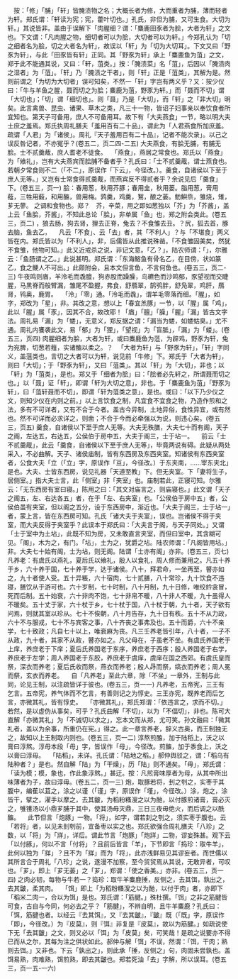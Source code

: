 <!-- { "loadSidebar": true } -->
　按：「修」「脯」「轩」皆腌渍物之名；大概长者为修，大而重者为脯，薄而轻者为轩。郑氏谓：「轩读为宪；宪，藿叶切也。」孔氏，非但为脯，又可生食。大切为轩。」其说皆非。盖由于误解下「肉腥细？谓：「麋鹿田豕者为脍，大者为轩」之文也。下文谓：「凡肉腥之物，细切者可以为脍，大切者可以为轩。」今郑孔认为「切之细者名为脍，切之大者名为轩」，故误以「轩」为「切为大切耳」。下文又曰「野豕为轩」，与此「田豕皆有轩」正同。其「野豕为轩」承上「麋鹿鱼为菹」之文，郑于此不能通其说，又曰：「轩，菹类。」按：「腌渍菜」名「菹」，后因以「腌渍肉之湿者」为「菹」。「轩」乃「腌渍之干者」，则「轩」正是「菹类」，其解为是。然则前谓之「为切为大切者」误可知矣，不然一「轩」字岂有两义乎？又：按少仪曰：「牛与羊鱼之腥，聂而切之为脍；麋鹿为菹，野豕为轩。」而「聂而不切」谓「大切也」；「切」谓「细切也」。则「聂」乃是「大切」，而「轩」之「非大切」明矣。此言禽兽、昆虫、诸果、草木之类，凡三十一物，皆诏子妇事亲以奉饮食者所宜知也。第天子可备用，庶人不可备用耳。故下有「大夫燕食」一节，略以明大夫士庶之羞焉。郑氏执周礼膳夫「羞用百有二十品」，谓此为「人君燕食所加庶羞。疏谓「人君」为「诸侯」。周礼『天子羞用百有二十品』，记者不能次录」。以己之误反咎记者，不亦冤乎？(卷五二，页二四-二五)
大夫燕食，有脍无脯，有脯无脍。士不贰羹胾，庶人耆老不徒食。
　「燕食」，燕居之常食也。郑氏以「燕食」为「飨礼」，岂有大夫燕宾而脍脯不备者乎？孔氏曰：「士不贰羹胾，谓士燕食也。若朝夕常食则不二（「不二」，原误作「下云」，今径改。）。羹食，自诸侯以下至于庶人无等。」又岂有士常食得贰羹胾，而燕宾反不得贰者乎？余说见后「羹食」下。(卷五三，页一)
脍：春用葱，秋用芥豚；春用韭，秋用蒌。脂用葱，膏用薤，三牲用藙，和用醢，兽用梅。鹑羹，鸡羹，鴽，酿之蒌。鲂鱮烝，雏烧，雉，芗无蓼。
之调和食物也。郑？　芥，辛菜，用之即如葱独以「芥」为「芥酱」，盖上云「鱼脍，芥酱」，不知此总论「脍」，非单属「鱼」也，郑之附会类此。(卷五三，页二)
，狼去肠，狗去肾，狸去正脊，兔去？不食雏去丑。？尻，狐去首，豚去脑，鱼去乙，
　凡云「不食」、云「去」者，其「不利人」？与「不堪食」两义皆在内。郑氏皆以为「不利人」，非，后儒皆从此推说殊凿。「不食雏固美矣，然犹不食雏，他物可知。」此又近戒杀之说，非记文意。「乙？」，陆农师谓：「」，尔雅云：「鱼肠谓之乙。」此说甚明。郑氏谓：「东海鰫鱼有骨名乙，在目傍，状如篆乙，食之鲠人不可出。」此颇附会，且本文但言鱼，不言何鱼也。(卷五三，页二-三)
牛夜鸣则庮，羊泠毛而毳膻，狗赤股而躁臊，鸟皫色而沙鸣郁，豕望视而交睫腥，马黑脊而般臂漏，雏尾不盈握，弗食，舒鴈翠，鹄鸮胖，舒凫翠，鸡肝，鴈肾，鸨奥，鹿胃。
　「泠」「零」通。「泠毛而毳」，谓羊毛零落而细。「腥」，如字，郑改为「星」，非。其改之意，想以上「春宜羔豚」一节，以「腥」属「鸡」，此以「腥」属「豕」，因其不合，故改耶！「庮」「膻」「臊」「腥」「漏」皆古文字法。周礼易「漏」为「蝼」，无意义，郑反据之谓：「漏当为蝼，如蝼蛄臭。」尤不通。周礼内饔袭此文，易「郁」为「狸」，「望视」为「盲胝」，「漏」为「蝼」。(卷五三，页四)
肉腥细者为脍，大者为轩，或曰麋鹿鱼为菹，为辟鸡，野豕为轩，兔为宛脾，切葱若薤，实诸醢以柔之。？
　「大者为轩」与「野豕为轩」，「轩」字同义，盖菹类也，言切之大者可以为轩，说见前「牛修」下。郑氏于「大者为轩」，则曰「大切」；于「野豕为轩」，又曰「菹类」。其以「轩」为「大切」，非也；以「轩」为「菹类」，是也。郑又于「细者为脍」曰：「脍者必先轩之，所谓聂而切之也。」以「聂」证「轩」，即谓「轩为大切之意」，非也。于「麋鹿鱼为菹」「野豕为轩」，曰「菹轩聂而不切」，即谓「轩为菹类之意」，是也。或曰：「以下乃少仪之文，则知少仪在内则之前。」以上言饮食之制，凡宜食不宜食之物，乃造作煎和之法，多有不可详者，又有不合于今者。盖古今异制，土地异俗，食性异宜，或有然也。然不可详而必求详之，则凿；不合于今而必牵强以为说，则违心矣。(卷五三，页五)
羹食，自诸侯以下至于庶人无等。大夫无秩膳，大夫七十而有阁，天子之阁，左达五，右达五，公侯伯于房中五，大夫于阁三，士于坫一。
　前云「士不贰羹胾」，此云「羹食，自诸侯以下至于庶人无等」，毕竟两说有碍。此疑从两处采入，不必曲解。天子、诸侯庙制，皆有东西房及东西夹室。知诸侯有东西夹室者，公食大夫「立（「立」字，原误作「豆」，今径改。）于东夹南，......宰东夹北」是也。大夫、士皆东西房，说见礼器「天道至教」下。但无夹室。下「妻将生子，居侧室。」指大夫士言，此「侧室」非「夹室」也。庙制若此，正寝可知。尔雅云：「无东西房有室曰寝。」陈用之曰：「其文对庙言之，则庙寝也。」此文谓「天子之阁五，左、右达各五」者，在于「左、右夹室」也。「公侯伯于房中五」者，公侯伯虽有夹室，但以阁之五分，设于东西房中，渐近也。「大夫于阁三，士于坫一」者，蒙上言，皆在东西房可知。孔氏「诸大夫于夹室」，误也。岂诸侯不得于夹室，而大夫反得于夹室乎？此误本于郑氏曰：「大夫言于阁，与天子同处。」又谓「士于室中为土坫」，此既不知为房，又未敢直言夹室，而但曰室中，其含糊可见。「阁」，木为之，有门。「坫」，土为之，犹爵之坫。陆农师谓：「凡阁皆用坫。」非。大夫七十始有阁，士为坫，则无阁。陆谓「士亦有阁」亦非。(卷五三，页七)
凡养老：有虞氏以燕礼，夏后氏以飨礼，殷人以食礼，周人修而兼用之。凡五十养于乡，六十养于国，七十养于学，达于诸侯。八十，拜君命，一坐再至，瞽亦如之，九十者使人受。五十异粻，六十宿肉，七十贰膳，八十常珍，九十饮食不违寝，膳饮从于游可也。六十岁制，七十时制，八十月制，九十日修，唯绞紟衾冒，死而后制。五十始衰，六十非肉不饱，七十非帛不暖，八十非人不暖，九十虽得人不暖矣。五十丈于家，六十杖于乡，七十杖于国，八十杖于朝，九十者，天子欲有问焉，则就其室以珍从。七十不俟朝，八十月告存，九十日有秩。五十不从力政，六十不与服戎，七十不与宾客之事，八十齐丧之事弗及也。五十而爵，六十不亲学，七十致政；凡自七十以上，唯衰麻为丧。凡三壬养老皆引年，八十者，一子不从政，九十者，其家不从政，瞽亦如之。凡父母在，子虽老不坐。有虞氏养国老于上庠，养庶老于下庠；夏后氏养国老于东序，养庶老于西序；殷人养国老于右学，养庶老于左学；周人养国老于东胶，养庶老于虞庠，虞庠在国之西郊。有虞氏皇而祭，深衣而养老；夏后氏收而祭，燕衣而养老；殷人冔而祭，缟衣而养老；周人冕而祭，玄衣而养老。
　自「凡养老」至此六章，除「不坐」一章外，王制与此同，论见王制，以注疏皆详于彼也。(卷五三，页一一)
凡养老，五帝宪，三王有乞言。五帝宪，养气体而不乞言，有善则记之为惇史。三王亦宪，既养老而后乞言，亦微其礼，皆有惇史。
　「亦微其礼」，郑氏郑谓：「依违言之，求而不切。」若然，是以虚伪从事矣，可乎？孔氏曲解「不切」，以为「不偪切」，非也。陈可大直解「亦微其礼」为「不诚切以求之」，忘本文而从郑，尤可笑。孙文融曰：「微其礼者，盖以为余事，所重仍在宪。」得之。此一章言养老，辞义古奥，而王制独无之，故知以上王制取内则也。(卷五三，页一二)
淳熬煎醢，加于陆稻上，沃之以膏曰淳熬。淳毋本段「毋」字，皆误作「母」，今径改。煎醢，加于黍食上，沃之以膏曰淳毋。
　「陆稻」，未详。孔氏谓：「陆地之稻。」郝仲舆驳之，谓：「稻乌有陆种者？」是也。然自解「陆」为「干燥」，历「陆」则不通矣。「毋」，郑氏谓：「读为模；模，象也，作此象淳熬。」甚迂。按：凡煎膏味厚者为母，从其中所出味薄者为子，故曰淳毋。(卷五二，页一三)
炮，取豚若将，刲之刳之，实枣于其腹中，编萑以苴之，涂之以谨（「谨」字，原误作「墐」，今径改。）涂，炮之，涂皆干，擘之，濯手以摩之，去其皽，为稻粉糔溲之以为酏，以付豚煎诸膏，膏必灭之，雊镬汤以小鼎芗脯于其中，使其汤毋灭鼎，三日三夜毋绝火，而后调之以酰醢。
　此节但言「炮豚」一物。「将」，如字，谓若刲之刳之，须实枣于腹也。云「若将」者，以见未刲刳前，宜备枣以实之也。郑氏欲强合周礼膳夫「八珍」之数，以「将」为「牂」，详后。谓此节言「炮豚」「炮牂」二物，谬妄殊甚。观下云「以付豚」，何以不言「付将」？且前后皆言「羊」，下节即言「捣珍：取牛羊」，此何以独为「牂」？且不为「牂」而为「将」，此亦浅鲜易见其谬妄者。而世儒以其所言合于周礼「八珍」之说，遂漫不加察，至今贸贸焉从其说，无敢异者，可叹也。「芗」，即上「芗无蒌」之「芗」，郑谓：「使之香美。」亦非。(卷五三，页一四) 
之肉必韧，每物与牛若一？捣珍：取牛羊麋鹿捶，反侧之，去其饵，孰出之，去其皽，柔其肉。
　「饵」即上「为稻粉糔溲之以为酏，以付于肉」者，亦即下「稻米二肉一，合以为饵」是也。郑氏谓：「筋腱。」殊杜撰。「饵」之非之筋腱皆可食，古自与今同，何必去之乎？「筋腱」，不辨自明，且牛羊麋鹿？孔氏曰：「饵，筋腱也者。以经云『去其饵』，又『去其皽』，『皽』既（「既」字，原误作「即」，今径改。）为『皮莫』，则『饵』非复是『皮莫』，故以为筋腱。」如疏说使下无「去其皽」之文，则又必以「饵」为「皮莫」矣，可笑哉！是疏之说要亦不得已而从之尔，其每为注之供状如此。郝仲与解「饵」不误，然谓：「饵，干肉；熟则去饵。」又非也。下云「孰出之」，则此承「捶，反侧之」句，肉固未尝孰也。盖饵易熟，肉难熟，饵煎熟，即去其皽也。郑若死油「去」字解，所以误耳。(卷五三，页一五-一六)
